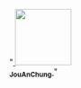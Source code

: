 "<a href="https://github.com/Jouanchung/Jouanchung_project.gitc">
<img src="https://avatars.githubusercontent.com/u/59600450?s=400&u=6a26e64f54726b9b3d512ef5e9fcd36b4e250135&v=4" width="100px;" alt=""/>
<br /><sub><b>JouAnChung</b></sub>
</a>" 
